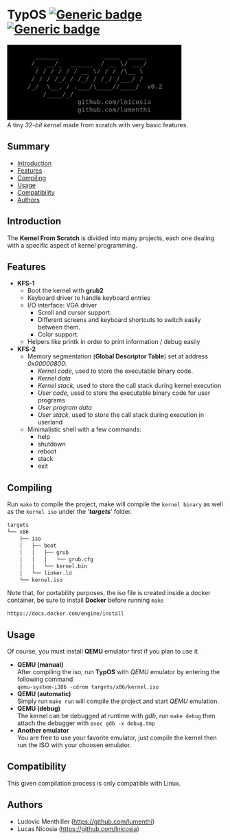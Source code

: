 # TypOS [![Generic badge](https://img.shields.io/badge/version-0.2.0-green.svg)](https://shields.io/) [![Generic badge](https://img.shields.io/badge/language-c-orange.svg)](https://shields.io/)
![title](docs/main.png)  
A tiny _32-bit kernel_ made from scratch with very basic features.

## Summary
* [Introduction](#introduction)
* [Features](#features)
* [Compiling](#compiling)
* [Usage](#usage)
* [Compatibility](#compatibility)
* [Authors](#authors)

## Introduction
The __Kernel From Scratch__ is divided into many projects, each one dealing with a specific aspect of kernel programming.

## Features
- __KFS-1__
    * Boot the kernel with __grub2__
    * Keyboard driver to handle keyboard entries
    * I/O interface: VGA driver
      * Scroll and cursor support.
      * Different screens and keyboard shortcuts to switch easily between them.
      * Color support.
    * Helpers like printk in order to print information / debug easily
- __KFS-2__
    * Memory segmentation (__Global Descriptor Table__) set at address _0x00000800_:
        * _Kernel code_, used to store the executable binary code.
        * _Kernel data_
        * _Kernel stack_, used to store the call stack during kernel execution
        * _User code_, used to store the executable binary code for user programs
        * _User program data_
        * _User stack_, used to store the call stack during execution in userland
    * Minimalistic shell with a few commands:
        * help
        * shutdown
        * reboot
        * stack
        * exit

## Compiling
Run `make` to compile the project, make will compile the `kernel binary` as well as the `kernel iso` under the '___targets___' folder.
```
targets
└── x86
    ├── iso
    │   ├── boot
    │   │   ├── grub
    │   │   │   └── grub.cfg
    │   │   └── kernel.bin
    │   └── linker.ld
    └── kernel.iso
```
Note that, for portability purposes, the iso file is created inside a docker container, be sure to install __Docker__ before running `make`
```
https://docs.docker.com/engine/install
```

## Usage
Of course, you must install __QEMU__ emulator first if you plan to use it.
- __QEMU (manual)__  
After compiling the iso, run __TypOS__ with _QEMU_ emulator by entering the following command  
```qemu-system-i386 -cdrom targets/x86/kernel.iso```
- __QEMU (automatic)__  
Simply run `make run` will compile the project and start _QEMU_ emulation.
- __QEMU (debug)__  
The kernel can be debugged at runtime with _gdb_, run `make debug` then attach the debugger with `exec gdb -x debug.tmp`
- __Another emulator__  
You are free to use your favorite emulator, just compile the kernel then run the ISO with your choosen emulator.

## Compatibility
This given compilation process is only compatible with Linux.

## Authors
* Ludovic Menthiller (https://github.com/lumenthi)
* Lucas Nicosia (https://github.com/lnicosia)
